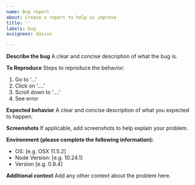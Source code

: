 ```yaml
---
name: Bug report
about: Create a report to help us improve
title: ''
labels: bug
assignees: dasiux

---
```


**Describe the bug**
A clear and concise description of what the bug is.

**To Reproduce**
Steps to reproduce the behavior:
1. Go to '...'
2. Click on '....'
3. Scroll down to '....'
4. See error

**Expected behavior**
A clear and concise description of what you expected to happen.

**Screenshots**
If applicable, add screenshots to help explain your problem.

**Environment (please complete the following information):**
 - OS: [e.g. OSX 11.5.2]
 - Node Version: [e.g. 10.24.1]
 - Version [e.g. 0.8.4]

**Additional context**
Add any other context about the problem here.
